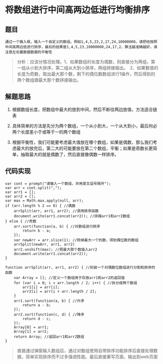 # 将数组进行中间高两边低进行均衡排序

## 题目

	通过一个输入框，输入一个自定义的数组，例如1,4,5,23,2,17,24,10000000。请把他按照中间高两边低进行排序，最后的结果是1,4,5,23,10000000,24,17,2，算法越准确越好，请注意左右翼数据数据的平衡性

> 分析：应该分情况处理。1、如果数组的长度为偶数，则直接分为两组，第一组从小到大排序，第二组从大到小排序，两组拼接输出。　2、如果数值的长度为奇数，取出最大那个数，剩下的偶位数数组进行1操作，然后得到的两个数组跟最大那个数拼接输出。

## 解题思路

1. 根据数组长度，把数组中最大的放到中间，然后不断往两边放值，方法适合链表

2. 具体简单的方法是先分为两个数组，一个从小到大，一个从大到小，最后何必两个长度差小于或等于一的两个数组

3. 根据平衡性，我们可能要考虑最大值放在哪个数组，如果是偶数，那么我们考虑最大的放完后，第二大的可能要放在第二个数组，平衡；如果是奇数长更简单，抽取最大的就是偶数了，然后直接像偶数一样排序。

## 代码实现

``` JS
var cont = prompt("请输入一个数组，并用英文逗号隔开");
var arr = cont.split(",");
var arr1 = [];
var arr2 = [];
var max = Math.max.apply(null, arr);
if (arr.length % 2 == 0) { //偶数
    arrSplit(arr, arr1, arr2); //调用排序函数	
    document.write(arr1.concat(arr2)); //拼接arr1和arr2数组
} else { //奇数
    arr.sort(function(a, b) { //对数组进行排序
        return b - a;
    });
    var newArr = arr.slice(1); //除掉最大一个的数，得到偶位数的数组					
    arrSplit(newArr, arr1, arr2)
    arr2.unshift(max); //把最大那个数插入arr2	
    document.write(arr1.concat(arr2));
}

function arrSplit(arr, arr1, arr2) { //封装一个对偶数位数组进行分割和排序的函数			
    var Array = []; //定义一个数组用于存放arr1和arr2的返回值
    for (var i = 0; i < arr.length / 2; i++) { //拆分成两个数组
        arr1[i] = arr[i];
        arr2[i] = arr[i + arr.length / 2];
    }
    arr1.sort(function(a, b) { //升序
        return a - b;
    });
    arr2.sort(function(c, d) { //降序    
        return d - c;
    });
    Array[0] = arr1;
    Array[1] = arr2;
    return Array; //返回arr1和arr2数组
}
```

> 直接通过弹窗输入数组后，通过对数组使用自带排序功能排序后直接处理数据，简单实现排序而不过多强调性能。最后直接重写页面，输出到web页面
